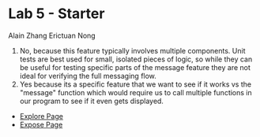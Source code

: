 # Lab 5 - Starter
Alain Zhang
Erictuan Nong
1. No, because this feature typically involves multiple components. Unit tests are best used for small, isolated pieces of logic, so while they can be useful for testing specific parts of the message feature they are not ideal for verifying the full messaging flow.
2. Yes because its a specific feature that we want to see if it works vs the "message" function which would require us to call multiple functions in our program to see if it even gets displayed.

- [Explore Page](https://alainzhangstudent.github.io/Lab5_Starter/explore.html)
- [Expose Page](https://alainzhangstudent.github.io/Lab5_Starter/expose.html)

